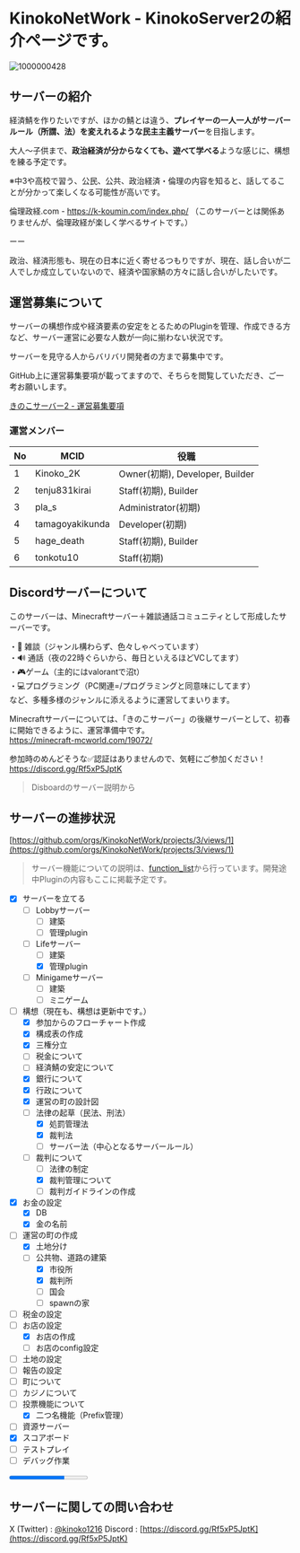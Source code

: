 # KinokoNetWork - KinokoServer2の紹介ページです。
![1000000428](https://github.com/user-attachments/assets/ef5ee056-4db2-43a3-ab9f-0eeb6e26bad2)

## サーバーの紹介
経済鯖を作りたいですが、ほかの鯖とは違う、**プレイヤーの一人一人がサーバールール（所謂、法）を変えれるような民主主義サーバー**を目指します。

大人～子供まで、**政治経済が分からなくても、遊べて学べる**ような感じに、構想を練る予定です。

※中3や高校で習う、公民、公共、政治経済・倫理の内容を知ると、話してることが分かって楽しくなる可能性が高いです。

倫理政経.com - https://k-koumin.com/index.php/ （このサーバーとは関係ありませんが、倫理政経が楽しく学べるサイトです。）

ーー

政治、経済形態も、現在の日本に近く寄せるつもりですが、現在、話し合いが二人でしか成立していないので、経済や国家鯖の方々に話し合いがしたいです。

## 運営募集について

サーバーの構想作成や経済要素の安定をとるためのPluginを管理、作成できる方など、サーバー運営に必要な人数が一向に揃わない状況です。

サーバーを見守る人からバリバリ開発者の方まで募集中です。

GitHub上に運営募集要項が載ってますので、そちらを閲覧していただき、ご一考お願いします。

[きのこサーバー2 - 運営募集要項](<https://github.com/KinokoNetWork/AdminRecruitment>)

### 運営メンバー
| No | MCID | 役職 |
| --- | --- | --- |
| 1 | Kinoko_2K | Owner(初期), Developer, Builder | 
| 2 | tenju831kirai | Staff(初期), Builder |
| 3 | pla_s | Administrator(初期) |
| 4 | tamagoyakikunda | Developer(初期) |
| 5 | hage_death | Staff(初期), Builder |
| 6 | tonkotu10 | Staff(初期) |

## Discordサーバーについて
このサーバーは、Minecraftサーバー＋雑談通話コミュニティとして形成したサーバーです。

・💬 雑談（ジャンル構わらず、色々しゃべっています）<br>
・🔊 通話（夜の22時ぐらいから、毎日といえるほどVCしてます）<br>
・🎮ゲーム（主的にはvalorantで沼t）<br>
・💻プログラミング（PC関連=/プログラミングと同意味にしてます）<br>
など、多種多様のジャンルに添えるように運営してまいります。<br>

Minecraftサーバーについては、「きのこサーバー」の後継サーバーとして、初春に開始できるように、運営準備中です。<br>
https://minecraft-mcworld.com/19072/

参加時のめんどそうな✅認証はありませんので、気軽にご参加ください！<br>
https://discord.gg/Rf5xP5JptK 

> Disboardのサーバー説明から

## サーバーの進捗状況
[https://github.com/orgs/KinokoNetWork/projects/3/views/1](https://github.com/orgs/KinokoNetWork/projects/3/views/1)

> サーバー機能についての説明は、[function_list](https://github.com/KinokoNetWork/.github/tree/main/function_list)から行っています。開発途中Pluginの内容もここに掲載予定です。

- [x] サーバーを立てる
  - [ ] Lobbyサーバー
    - [ ] 建築
    - [ ] 管理plugin
  - [ ] Lifeサーバー
    - [ ] 建築
    - [x] 管理plugin
  - [ ] Minigameサーバー
    - [ ] 建築
    - [ ] ミニゲーム
- [ ] 構想（現在も、構想は更新中です。）
  - [x] 参加からのフローチャート作成
  - [x] 構成表の作成
  - [x] 三権分立
  - [ ] 税金について
  - [ ] 経済鯖の安定について
  - [x] 銀行について
  - [x] 行政について
  - [x] 運営の町の設計図
  - [ ] 法律の起草（民法、刑法）
    - [x] 処罰管理法
    - [x] 裁判法
    - [ ] サーバー法（中心となるサーバールール）
  - [ ] 裁判について
    - [ ] 法律の制定
    - [x] 裁判管理について
    - [ ] 裁判ガイドラインの作成
- [x] お金の設定
  - [x] DB
  - [x] 金の名前
- [ ] 運営の町の作成
  - [x] 土地分け
  - [ ] 公共物、道路の建築
    - [x] 市役所
    - [x] 裁判所
    - [ ] 国会
    - [ ] spawnの家
- [ ] 税金の設定
- [ ] お店の設定
  - [x] お店の作成
  - [ ] お店のconfig設定
- [ ] 土地の設定
- [ ] 報告の設定
- [ ] 町について
- [ ] カジノについて
- [ ] 投票機能について
  - [x] 二つ名機能（Prefix管理）
- [ ] 資源サーバー
- [x] スコアボード
- [ ] テストプレイ
- [ ] デバッグ作業
      
<progress value="70" max="100"></progress>

## サーバーに関しての問い合わせ
X (Twitter) : [@kinoko1216](https://x.com/kinoko1216)
Discord : [https://discord.gg/Rf5xP5JptK](https://discord.gg/Rf5xP5JptK)
